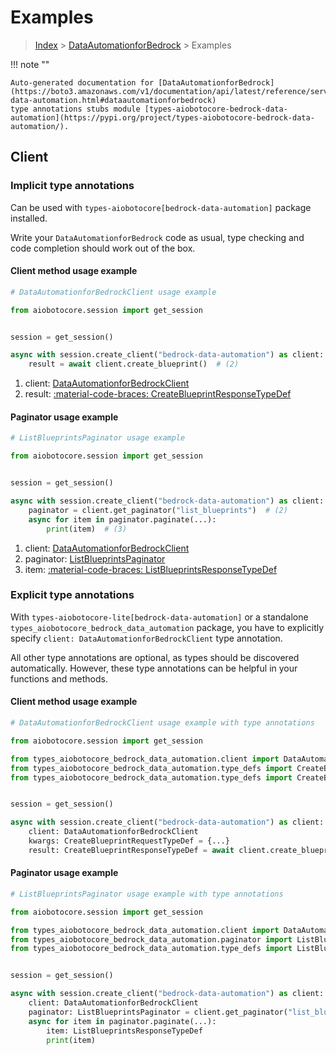 # Examples

> [Index](../README.md) > [DataAutomationforBedrock](./README.md) > Examples

!!! note ""

    Auto-generated documentation for [DataAutomationforBedrock](https://boto3.amazonaws.com/v1/documentation/api/latest/reference/services/bedrock-data-automation.html#dataautomationforbedrock)
    type annotations stubs module [types-aiobotocore-bedrock-data-automation](https://pypi.org/project/types-aiobotocore-bedrock-data-automation/).

## Client

### Implicit type annotations

Can be used with `types-aiobotocore[bedrock-data-automation]` package installed.

Write your `DataAutomationforBedrock` code as usual,
type checking and code completion should work out of the box.



#### Client method usage example

```python
# DataAutomationforBedrockClient usage example

from aiobotocore.session import get_session


session = get_session()

async with session.create_client("bedrock-data-automation") as client:  # (1)
    result = await client.create_blueprint()  # (2)
```

1. client: [DataAutomationforBedrockClient](./client.md)
2. result: [:material-code-braces: CreateBlueprintResponseTypeDef](./type_defs.md#createblueprintresponsetypedef)



#### Paginator usage example

```python
# ListBlueprintsPaginator usage example

from aiobotocore.session import get_session


session = get_session()

async with session.create_client("bedrock-data-automation") as client:  # (1)
    paginator = client.get_paginator("list_blueprints")  # (2)
    async for item in paginator.paginate(...):
        print(item)  # (3)
```

1. client: [DataAutomationforBedrockClient](./client.md)
2. paginator: [ListBlueprintsPaginator](./paginators.md#listblueprintspaginator)
3. item: [:material-code-braces: ListBlueprintsResponseTypeDef](./type_defs.md#listblueprintsresponsetypedef)




### Explicit type annotations

With `types-aiobotocore-lite[bedrock-data-automation]`
or a standalone `types_aiobotocore_bedrock_data_automation` package, you have to explicitly specify
`client: DataAutomationforBedrockClient` type annotation.

All other type annotations are optional, as types should be discovered automatically.
However, these type annotations can be helpful in your functions and methods.


#### Client method usage example

```python
# DataAutomationforBedrockClient usage example with type annotations

from aiobotocore.session import get_session

from types_aiobotocore_bedrock_data_automation.client import DataAutomationforBedrockClient
from types_aiobotocore_bedrock_data_automation.type_defs import CreateBlueprintResponseTypeDef
from types_aiobotocore_bedrock_data_automation.type_defs import CreateBlueprintRequestTypeDef


session = get_session()

async with session.create_client("bedrock-data-automation") as client:
    client: DataAutomationforBedrockClient
    kwargs: CreateBlueprintRequestTypeDef = {...}
    result: CreateBlueprintResponseTypeDef = await client.create_blueprint(**kwargs)
```



#### Paginator usage example

```python
# ListBlueprintsPaginator usage example with type annotations

from aiobotocore.session import get_session

from types_aiobotocore_bedrock_data_automation.client import DataAutomationforBedrockClient
from types_aiobotocore_bedrock_data_automation.paginator import ListBlueprintsPaginator
from types_aiobotocore_bedrock_data_automation.type_defs import ListBlueprintsResponseTypeDef


session = get_session()

async with session.create_client("bedrock-data-automation") as client:
    client: DataAutomationforBedrockClient
    paginator: ListBlueprintsPaginator = client.get_paginator("list_blueprints")
    async for item in paginator.paginate(...):
        item: ListBlueprintsResponseTypeDef
        print(item)
```


